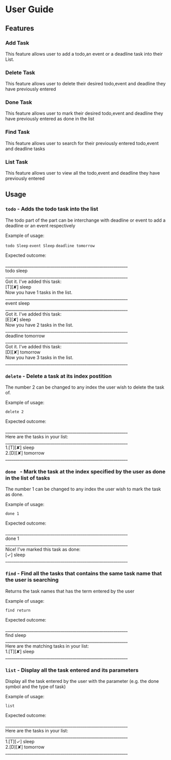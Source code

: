 # User Guide

## Features 

### Add Task
This feature allows user to add a todo,an event or a deadline task into their List.

### Delete Task
This feature allows user to delete their desired todo,event and deadline they have previously entered

### Done Task
This feature allows user to mark their desired todo,event and deadline they have previously entered as done in the list

### Find Task
This feature allows user to search for their previously entered todo,event and deadline tasks

### List Task
This feature allows user to view all the todo,event and deadline they have previously entered

## Usage

### `todo` - Adds the todo task into the list

The todo part of the part can be interchange with deadline or event to add a deadline or an event respectively

Example of usage: 

`todo Sleep`
`event Sleep`
`deadline tomorrow`

Expected outcome:

____________________________________________________________<br />
todo sleep<br />
____________________________________________________________<br />
Got it. I've added this task:<br /> 
	[T][✘] sleep<br />
Now you have 1 tasks in the list.<br />
____________________________________________________________<br />
event sleep<br />
____________________________________________________________<br />
Got it. I've added this task:<br />
	[E][✘] sleep<br />
Now you have 2 tasks in the list.<br />
____________________________________________________________<br />
deadline tomorrow<br />
____________________________________________________________<br />
Got it. I've added this task: <br />
	[D][✘] tomorrow<br />
Now you have 3 tasks in the list.<br />
____________________________________________________________<br />


### `delete` - Delete a task at its index postition

The number 2 can be changed to any index the user wish to delete the task of.

Example of usage: 

`delete 2`

Expected outcome:

____________________________________________________________<br />
Here are the tasks in your list:<br />
____________________________________________________________<br />
1.[T][✘] sleep<br />
2.[D][✘] tomorrow<br />
____________________________________________________________<br />

### `done ` - Mark the task at the index specified by the user as done in the list of tasks

The number 1 can be changed to any index the user wish to mark the task as done.

Example of usage: 

`done 1`

Expected outcome:

____________________________________________________________<br />
done 1<br />
____________________________________________________________<br />
Nice! I've marked this task as done: <br />
	[✓] sleep<br />
____________________________________________________________<br />


### `find` - Find all the tasks that contains the same task name that the user is searching

Returns the task names that has the term entered by the user 

Example of usage: 

`find return`

Expected outcome:

____________________________________________________________<br />
find sleep<br />
____________________________________________________________<br />
Here are the matching tasks in your list: <br />
1.[T][✘] sleep<br />
____________________________________________________________<br />


### `list` - Display all the task entered and its parameters

Display all the task entered by the user with the parameter (e.g. the done symbol and the type of task)

Example of usage: 

`list`

Expected outcome:

____________________________________________________________<br />
Here are the tasks in your list:<br />
____________________________________________________________<br />
1.[T][✓] sleep<br />
2.[D][✘] tomorrow<br />
____________________________________________________________<br />
